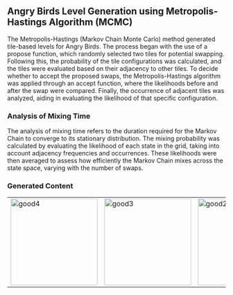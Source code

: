 ## Angry Birds Level Generation using Metropolis-Hastings Algorithm (MCMC)

The Metropolis-Hastings (Markov Chain Monte Carlo) method generated tile-based levels for Angry Birds. 
The process began with the use of a propose function, which randomly selected two tiles for potential swapping. 
Following this, the probability of the tile configurations was calculated, and the tiles were evaluated based on their adjacency to other tiles. 
To decide whether to accept the proposed swaps, the Metropolis-Hastings algorithm was applied through an accept function, where the likelihoods before and after the swap were compared. 
Finally, the occurrence of adjacent tiles was analyzed, aiding in evaluating the likelihood of that specific configuration.

### Analysis of Mixing Time
The analysis of mixing time refers to the duration required for the Markov Chain to converge to its stationary distribution. The mixing probability was calculated by evaluating the likelihood of each state in the grid, taking into account adjacency frequencies and occurrences. These likelihoods were then averaged to assess how efficiently the Markov Chain mixes across the state space, varying with the number of swaps.

### Generated Content
<table>
  <tr>
    <td><img src="https://github.com/user-attachments/assets/b477f5df-fd7d-43f1-ab8f-7e1a012f4a3d" alt="good4" width="200"></td>
    <td><img src="https://github.com/user-attachments/assets/721d3478-1dc3-4bdb-80d8-751648860647" alt="good3" width="200"></td>
    <td><img src="https://github.com/user-attachments/assets/eaca283a-3805-437f-bba2-347d4cd71e85" alt="good2" width="200"></td>
    <td><img src="https://github.com/user-attachments/assets/f4e4cf78-7e2d-4c91-b570-840f25e8283f" alt="good1" width="200"></td>
    <td><img src="https://github.com/user-attachments/assets/41e8f22b-f4ef-4192-ae3d-c36bf2a6691d" alt="good5" width="200"></td>
  </tr>
</table>




